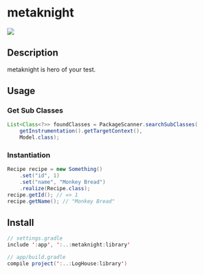 metaknight
====

![](https://c4.staticflickr.com/4/3581/3820623811_ac91816044_z.jpg?zz=1)

## Description

metaknight is hero of your test.

## Usage

### Get Sub Classes

```java
List<Class<?>> foundClasses = PackageScanner.searchSubClasses(
    getInstrumentation().getTargetContext(),
    Model.class);
```

### Instantiation

```java
Recipe recipe = new Something()
    .set("id", 1)
    .set("name", "Monkey Bread")
    .realize(Recipe.class);
recipe.getId(); // => 1
recipe.getName(); // "Monkey Bread"
```

## Install

```java
// settings.gradle
include ':app', ':..:metaknight:library'

// app/build.gradle
compile project(':..:LogHouse:library')
```
